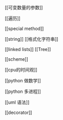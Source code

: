 [[可变数量的参数]]

[[遍历]]

[[special method]]

[[string]]
[[格式化字符串]]

[[linked lists]]
[[Tree]]


[[scheme]]


[[cpu的时间观]]



[[python 做数学]]



[[python 多进程]]



[[uml 语法]]



[[decorator]]



